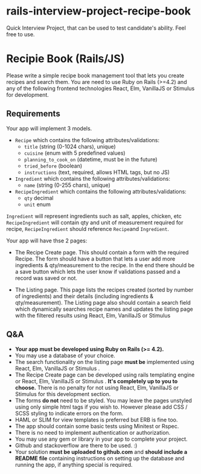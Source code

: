 # rails-interview-project-recipe-book
Quick Interview Project, that can be used to test candidate's ability. Feel free to use. 

# Recipie Book (Rails/JS)
Please write a simple recipe book management tool that lets you create recipes and search them. You are need to use Ruby on Rails (>=4.2) and any of the following frontend technologies React, Elm, VanillaJS or Stimulus for development.

## Requirements

Your app will implement 3 models.
* `Recipe` which contains the following attributes/validations:
  * `title` (string (0-1024 chars), unique)
  * `cuisine` (enum with 5 predefined values) 
  * `planning_to_cook_on` (datetime, must be in the future)
  * `tried_before` (boolean)
  * `instructions` (text, required, allows HTML tags, but no JS)
* `Ingredient` which contains the following attributes/validations:
  * `name` (string (0-255 chars), unique)
* `RecipeIngredient` which contains the following attributes/validations:
  * `qty` decimal
  * `unit` enum

`Ingredient` will represent ingredients such as salt, apples, chicken, etc
`RecipeIngredient` will contain qty and unit of measurement required for recipe,  `RecipeIngredient` should reference `Recipe`and `Ingredient`.

Your app will have thse 2 pages:

* The Recipe Create page. This should contain a form with the required Recipe. The form should have a button that lets a user add more ingredients & qty/measurement to the recipe. In the end there should be a save button which lets the user know if validations passed and a record was saved or not. 

* The Listing page. This page lists the recipes created (sorted by number of ingredients) and their details (including ingredients & qty/measurement). The Listing page also should contain a search field which dynamically searches recipe names and updates the listing page with the filtered results using React, Elm, VanillaJS or Stimulus 


## Q&A

* **Your app must be developed using Ruby on Rails (>= 4.2).**
* You may use a database of your choice.
* The search functionality on the listing page **must be** implemented using React, Elm, VanillaJS or Stimulus .
* The Recipe Create page can be developed using rails templating engine or React, Elm, VanillaJS or Stimulus . **It's completely up to you to choose.** There is no penalty for not using React, Elm, VanillaJS or Stimulus  for this development section.
* The forms **do not** need to be styled. You may leave the pages unstyled using only simple html tags if you wish to. However please add CSS / SCSS styling to indicate errors on the form. 
* HAML or SLIM for view templates is preferred but ERB is fine too. 
* The app should contain some basic tests using Minitest or Rspec. 
* There is no need to implement authentication or authorization.
* You may use any gem or library in your app to complete your project. 
* Github and stackoverflow are there to be used. :) 
* Your solution **must be uploaded to github.com** and **should include a README file** containing instructions on setting up the database and running the app, if anything special is required. 
